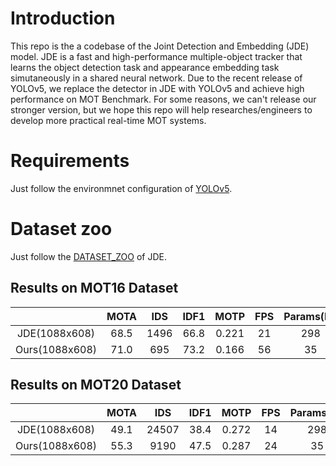 # Introduction
This repo is the a codebase of the Joint Detection and Embedding (JDE) model. JDE is a fast and high-performance multiple-object tracker that learns the object detection task and appearance embedding task simutaneously in a shared neural network. Due to the recent release of YOLOv5, we replace the detector in JDE with YOLOv5 and achieve high performance on MOT Benchmark. For some reasons, 
we can't release our stronger version, but we hope this repo will help researches/engineers to develop more practical real-time MOT systems.

# Requirements
Just follow the environmnet configuration of [YOLOv5](https://github.com/ultralytics/yolov5).

# Dataset zoo
Just follow the [DATASET_ZOO](https://github.com/Zhongdao/Towards-Realtime-MOT/blob/master/DATASET_ZOO.md) of JDE.


## Results on MOT16 Dataset
|  | MOTA | IDS |IDF1 | MOTP| FPS | Params(M) |
| :---: | :---: | :---: | :---: | :---: | :---: | :---: |
| JDE(1088x608) |68.5 |1496 |66.8 | 0.221 |21 | 298 |
| Ours(1088x608) |71.0 |695 | 73.2 | 0.166 | 56 | 35 |

## Results on MOT20 Dataset
|  | MOTA | IDS |IDF1 | MOTP| FPS | Params(M) |
| :---: | :---: | :---: | :---: | :---: | :---: | :---: |
| JDE(1088x608) |49.1 |24507 |38.4 | 0.272 |14 | 298 |
| Ours(1088x608) |55.3 |9190 | 47.5 | 0.287 | 24 | 35 |